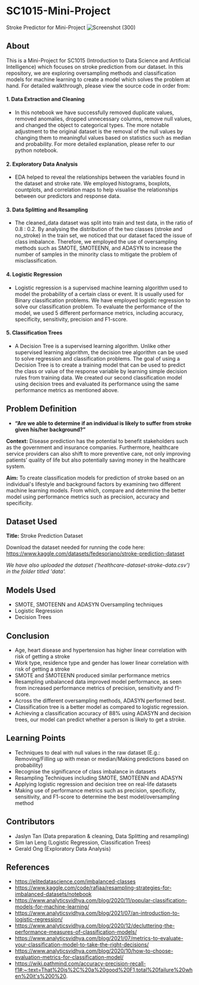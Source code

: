 # SC1015-Mini-Project
Stroke Predictor for Mini-Project 
![Screenshot (300)](https://user-images.githubusercontent.com/103939428/164981316-224d1e27-5fe6-45f2-be0e-b43e9487a2ee.png)

## About
This is a Mini-Project for SC1015 (Introduction to Data Science and Artificial Intelligence) which focuses on stroke prediction from our dataset. In this repository, we are exploring oversampling methods and classification models for machine learning to create a model which solves the problem at hand. For detailed walkthrough, please view the source code in order from:
#### 1. Data Extraction and Cleaning
  - In this notebook we have successfully removed duplicate values, removed anomalies, dropped unnecessary columns, remove null values, and changed the object to categorical types. The more notable adjustment to the original dataset is the removal of the null values by changing them to meaningful values based on statistics such as median and probability. For more detailed explanation, please refer to our python notebook.
#### 2. Exploratory Data Analysis
  - EDA helped to reveal the relationships between the variables found in the dataset and stroke rate. We employed histograms, boxplots, countplots, and correlation maps to help visualise the relationships between our predictors and response data. 
#### 3. Data Splitting and Resampling
  - The cleaned_data dataset was split into train and test data, in the ratio of 0.8 : 0.2. By analysing the distribution of the two classes (stroke and no_stroke) in the train set, we noticed that our dataset faced the issue of class imbalance. Therefore, we employed the use of oversampling methods such as SMOTE, SMOTEENN, and ADASYN to increase the number of samples in the minority class to mitigate the problem of misclassification.
#### 4. Logistic Regression
  - Logistic regression is a supervised machine learning algorithm used to model the probability of a certain class or event. It is usually used for Binary classification problems. We have employed logistic regression to solve our classification problem. To evaluate the performance of the model, we used 5 different performance metrics, including accuracy, specificity, sensitivity, precision and F1-score. 
#### 5. Classification Trees
  - A Decision Tree is a supervised learning algorithm. Unlike other supervised learning algorithm, the decision tree algorithm can be used to solve regression and classification problems. The goal of using a Decision Tree is to create a training model that can be used to predict the class or value of the response variable by learning simple decision rules from training data. We created our second classification model using decision trees and evaluated its performance using the same performance metrics as mentioned above. 

## Problem Definition
- **“Are we able to determine if an individual is likely to suffer from stroke given his/her background?”**

**Context:** 
Disease prediction has the potential to benefit stakeholders such as the government and insurance companies. Furthermore, healthcare service providers can also shift to more preventive care, not only improving patients’ quality of life but also potentially saving money in the healthcare system.

**Aim:** 
To create classification models for prediction of stroke based on an individual's lifestyle and background factors by examining two different machine learning models. From which, compare and determine the better model using performance metrics such as precision, accuracy and specificity.

## Dataset Used
**Title:** Stroke Prediction Dataset

Download the dataset needed for running the code here: https://www.kaggle.com/datasets/fedesoriano/stroke-prediction-dataset

*We have also uploaded the dataset ('healthcare-dataset-stroke-data.csv') in the folder titled 'data'.*

## Models Used
- SMOTE, SMOTEENN and ADASYN Oversampling techniques
- Logistic Regression
- Decision Trees

## Conclusion
- Age, heart disease and hypertension has higher linear correlation with risk of getting a stroke
- Work type, residence type and gender has lower linear correlation with risk of getting a stroke
- SMOTE and SMOTEENN produced similar performance metrics
- Resampling unbalanced data improved model performance, as seen from increased performance metrics of precision, sensitivity and f1-score.
- Across the different oversampling methods, ADASYN performed best.
- Classification tree is a better model as compared to logistic regression.
- Achieving a classification accuracy of 88% using ADASYN and decision trees, our model can predict whether a person is likely to get a stroke.

## Learning Points
- Techniques to deal with null values in the raw dataset (E.g.: Removing/Filling up with mean or median/Making predictions based on probability)
- Recognise the significance of class imbalance in datasets
- Resampling Techniques including SMOTE, SMOTEENN and ADASYN
- Applying logistic regression and decision tree on real-life datasets
- Making use of performance metrics such as precision, specificity, sensitivity, and F1-score to determine the best model/oversampling method

## Contributors
- Jaslyn Tan (Data preparation & cleaning, Data Splitting and resampling)
- Sim Ian Leng (Logistic Regression, Classification Trees)
- Gerald Ong (Exploratory Data Analysis)

## References
- https://elitedatascience.com/imbalanced-classes 
- https://www.kaggle.com/code/rafjaa/resampling-strategies-for-imbalanced-datasets/notebook
- https://www.analyticsvidhya.com/blog/2020/11/popular-classification-models-for-machine-learning/
- https://www.analyticsvidhya.com/blog/2021/07/an-introduction-to-logistic-regression/
- https://www.analyticsvidhya.com/blog/2020/12/decluttering-the-performance-measures-of-classification-models/
- https://www.analyticsvidhya.com/blog/2021/07/metrics-to-evaluate-your-classification-model-to-take-the-right-decisions/
- https://www.analyticsvidhya.com/blog/2020/10/how-to-choose-evaluation-metrics-for-classification-model/
- https://wiki.pathmind.com/accuracy-precision-recall-f1#:~:text=That%20is%2C%20a%20good%20F1,total%20failure%20when%20it's%200%20. 
